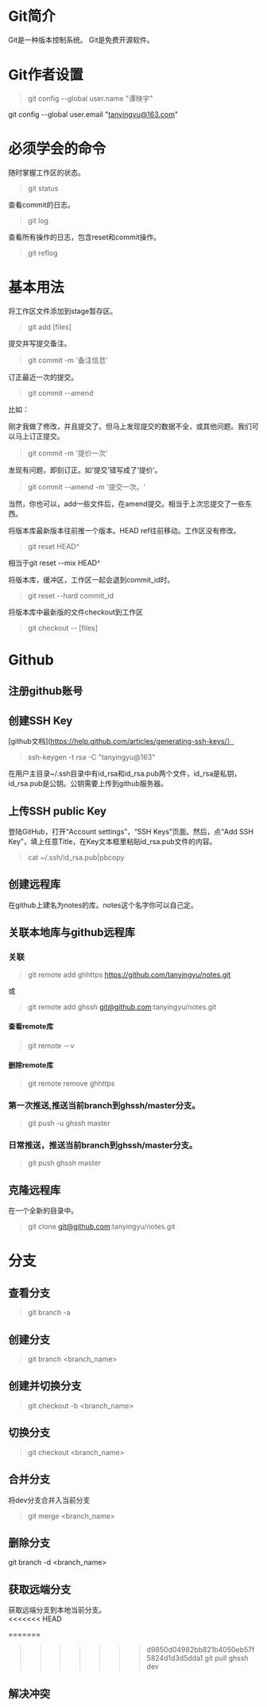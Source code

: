 # Git简介
Git是一种版本控制系统。
Git是免费开源软件。

# Git作者设置

>git config --global user.name "谭映宇"

 git config --global user.email "tanyingyu@163.com"

# 必须学会的命令

随时掌握工作区的状态。

>git status  

查看commit的日志。  

>git log  

查看所有操作的日志，包含reset和commit操作。

>git reflog

# 基本用法

将工作区文件添加到stage暂存区。

>git add [files]

提交并写提交备注。

>git commit -m '备注信息'

订正最近一次的提交。

>git commit --amend

比如：

刚才我做了修改，并且提交了。但马上发现提交的数据不全，或其他问题。我们可以马上订正提交。

>git commit -m '提价一次'

发现有问题，即刻订正。如‘提交’错写成了‘提价’。
>git commit --amend -m '提交一次。'

当然，你也可以，add一些文件后，在amend提交。相当于上次忘提交了一些东西。

将版本库最新版本往前推一个版本。HEAD ref往前移动。工作区没有修改。

>git reset HEAD^

相当于git reset --mix HEAD^

将版本库，缓冲区，工作区一起会退到commit_id时。

>git reset --hard commit_id 

将版本库中最新版的文件checkout到工作区

>git checkout -- [files]

# Github
## 注册github账号

## 创建SSH Key

[github文档](https://help.github.com/articles/generating-ssh-keys/）

>ssh-keygen -t rsa -C "tanyingyu@163"

在用户主目录~/.ssh目录中有id_rsa和id_rsa.pub两个文件，id_rsa是私钥，id_rsa.pub是公钥。公钥需要上传到github服务器。

## 上传SSH public Key

登陆GitHub，打开“Account settings”，“SSH Keys”页面。然后，点“Add SSH Key”，填上任意Title，在Key文本框里粘贴id_rsa.pub文件的内容。

>cat ~/.ssh/id_rsa.pub|pbcopy

## 创建远程库

在github上建名为notes的库。notes这个名字你可以自己定。

## 关联本地库与github远程库  

### 关联  

>git remote add ghhttps https://github.com/tanyingyu/notes.git  

或  

>git remote add ghssh git@github.com:tanyingyu/notes.git  

#### 查看remote库  

>git remote －v  

#### 删除remote库  

>git remote remove ghhttps  

### 第一次推送,推送当前branch到ghssh/master分支。    

>git push -u ghssh master  

### 日常推送，推送当前branch到ghssh/master分支。  

>git push ghssh master  

## 克隆远程库

在一个全新的目录中。

>git clone git@github.com:tanyingyu/notes.git  

# 分支

## 查看分支  

>git branch -a  

## 创建分支  

>git branch <branch_name>  

## 创建并切换分支  

>git checkout -b <branch_name>    

## 切换分支  

>git checkout <branch_name>  

## 合并分支  

将dev分支合并入当前分支  

>git merge <branch_name>  

## 删除分支

git branch -d <branch_name>

## 获取远端分支  

获取远端分支到本地当前分支。  
<<<<<<< HEAD

=======
>>>>>>> d9850d04982bb821b4050eb57f5824d1d3d5dda1
>git pull ghssh dev  

## 解决冲突


